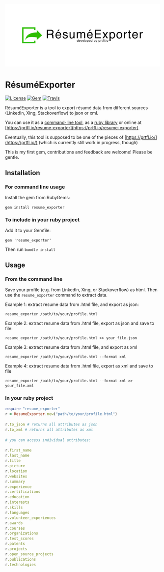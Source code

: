 <h3 align="center">
  <img src="resume_exporter.png" alt="ResumeExporter Logo" />
</h3>

RésuméExporter
============

[![License](https://img.shields.io/badge/license-MIT-green.svg?style=flat)](https://github.com/prtflio/resume_exporter/blob/master/LICENSE)
[![Gem](https://img.shields.io/gem/v/resume_exporter.svg?style=flat)](https://rubygems.org/gems/resume_exporter)
[![Travis](https://img.shields.io/travis/prtflio/resume_exporter.svg)](https://travis-ci.org/prtflio/resume_exporter)

RésuméExporter is a tool to export résumé data from different sources (LinkedIn, Xing, Stackoverflow) to json or xml.

You can use it as a [command-line tool](https://github.com/prtflio/resume_exporter#from-the-command-line), as a [ruby library](https://github.com/prtflio/resume_exporter#in-your-ruby-project) or online at [https://prtfl.io/resume-exporter](https://prtfl.io/resume-exporter).

Eventually, this tool is supposed to be one of the pieces of [https://prtfl.io/](https://prtfl.io/) (which is currently still work in progress, though)

This is my first gem, contributions and feedback are welcome! Please be gentle.

## Installation

### For command line usage

Install the gem from RubyGems:

`gem install resume_exporter`


### To include in your ruby project

Add it to your Gemfile:

`gem 'resume_exporter'`

Then run `bundle install`

## Usage

### From the command line

Save your profile (e.g. from LinkedIn, Xing, or Stackoverflow) as html.
Then use the `resume_exporter` command to extract data.

Example 1: extract resume data from .html file, and export as json:

    resume_exporter /path/to/your/profile.html
    

Example 2: extract resume data from .html file, export as json and save to file:

    resume_exporter /path/to/your/profile.html >> your_file.json


Example 3: extract resume data from .html file, and export as xml

    resume_exporter /path/to/your/profile.html --format xml


Example 4: extract resume data from .html file, export as xml and save to file

    resume_exporter /path/to/your/profile.html --format xml >> your_file.xml

### In your ruby project

```ruby
require "resume_exporter"
r = ResumeExporter.new("path/to/your/profile.html")

r.to_json # returns all attributes as json
r.to_xml # returns all attributes as xml

# you can access individual attributes:

r.first_name
r.last_name
r.title
r.picture
r.location
r.websites
r.summary
r.experience
r.certifications
r.education
r.interests
r.skills
r.languages
r.volunteer_experiences
r.awards
r.courses
r.organizations
r.test_scores
r.patents
r.projects
r.open_source_projects
r.publications
r.technologies
```